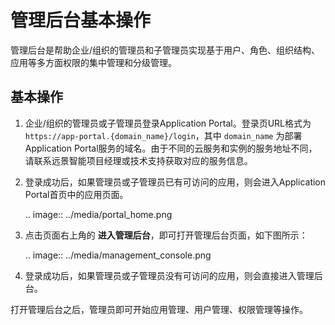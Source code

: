 # 管理后台基本操作

管理后台是帮助企业/组织的管理员和子管理员实现基于用户、角色、组织结构、应用等多方面权限的集中管理和分级管理。


## 基本操作

1. 企业/组织的管理员或子管理员登录Application Portal。登录页URL格式为 `https://app-portal.{domain_name}/login`，其中 `domain_name` 为部署Application Portal服务的域名。由于不同的云服务和实例的服务地址不同，请联系远景智能项目经理或技术支持获取对应的服务信息。

2. 登录成功后，如果管理员或子管理员已有可访问的应用，则会进入Application Portal首页中的应用页面。

   .. image:: ../media/portal_home.png

3. 点击页面右上角的 **进入管理后台**，即可打开管理后台页面，如下图所示：

   .. image:: ../media/management_console.png

4. 登录成功后，如果管理员或子管理员没有可访问的应用，则会直接进入管理后台。

打开管理后台之后，管理员即可开始应用管理、用户管理、权限管理等操作。
